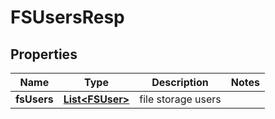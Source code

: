 # FSUsersResp

## Properties
Name | Type | Description | Notes
------------ | ------------- | ------------- | -------------
**fsUsers** | [**List&lt;FSUser&gt;**](FSUser.md) | file storage users | 
